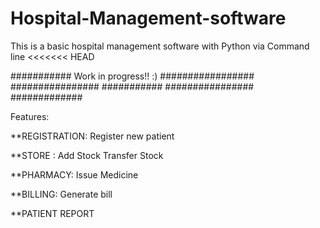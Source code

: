 # Hospital-Management-software
This is a basic hospital management software with Python via Command line
<<<<<<< HEAD

###########                           Work in progress!! :)                           #################
           ################ ###########                 ################ #############

Features:

**REGISTRATION:
       Register new patient 

**STORE :
      Add Stock
      Transfer Stock

**PHARMACY:
       Issue Medicine
       
**BILLING:
      Generate bill
      
      
      
**PATIENT REPORT


       
